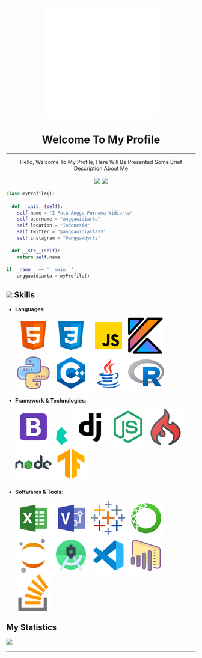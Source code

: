 <p>
<div align="center">
  <img src="assets/output-onlinegiftools.gif" width="300" height="300">
</div>
</p>
<h1 align="center">
  <b>Welcome To My Profile</b>
</h1>

---

<p align="center">
Hello, Welcome To My Profile, Here Will Be Presented Some Brief Description About Me <br><br><img src="https://img.shields.io/badge/Focus%3A-Machine%20Learning-orange"/> <a href="https://www.instagram.com/anggawdyrta"><img src="https://img.shields.io/badge/-AnggaWidiarta-c13584?style=flat&labelColor=c13584&logo=instagram&logoColor=white"/></a>
</p>

```python
class myProfile():

  def __init__(self):
    self.name = "I Putu Angga Purnama Widiarta"
    self.username = "anggawidiarta"
    self.location = "Indonesia"
    self.twitter = "@anggawidiarta55"
    self.instagram = "@anggawdyrta"

  def __str__(self):
    return self.name

if __name__ == '__main__':
    anggawidiarta = myProfile()
```

## <img src="https://media2.giphy.com/media/QssGEmpkyEOhBCb7e1/giphy.gif?cid=ecf05e47a0n3gi1bfqntqmob8g9aid1oyj2wr3ds3mg700bl&rid=giphy.gif" width ="25"><b> Skills</b>

<p align="center">

- **Languages**:

  <img src="assets/icons8-html-5.svg">
  <img src="assets/icons8-css3.svg">
  <img src="assets/icons8-javascript.svg">
  <img src="assets/icons8-kotlin-a-cross-platform,-statically-typed,-general-purpose-programming-language-with-type-inference.svg">
  <img src="assets/icons8-python.svg">
  <img src="assets/icons8-c++.svg">
  <img src="assets/icons8-java.svg">
  <img src="assets/icons8-r-project.svg">

- **Framework & Technologies**:

  <img src="assets/icons8-bootstrap.svg">
  <img src="assets/bulma-1331550887142711895.png">
  <img src="assets/icons8-django.svg">
  <img src="assets/icons8-node-js.svg">
  <img src="assets/icons8-codeigniter.svg">
  <img src="assets/icons8-nodejs.svg">
  <img src="assets/icons8-tensorflow.svg">

- **Softwares & Tools**:

  <img src="assets/icons8-microsoft-excel.svg">
  <img src="assets/icons8-microsoft-visio.svg">
  <img src="assets/icons8-tableau-software.svg">
  <img src="assets/icons8-anaconda.svg">
  <img src="assets/icons8-jupyter.svg">
  <img src="assets/icons8-android-studio.svg">
  <img src="assets/icons8-visual-studio-code-2019.svg">
  <img src="assets/icons8-power-bi.svg">
  <img src="assets/icons8-stack-overflow-is-a-question-and-answer-site-for-professional.svg">

## My **Statistics**

<p align="left">
  <a href="https://github.com/anggawidiarta">
  <img src="https://github-readme-stats.vercel.app/api?username=anggawidiarta&show_icons=true&theme=gruvbox&hide_border=true" />
  </a>
</p>

---
